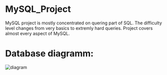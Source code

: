 # MySQL_Project
MySQL project is mostly concentrated on quering part of SQL. The difficulty level changes from very basics to extremly hard queries.
Project covers almost every aspect of MySQL.

# Database diagramm:
![diagram](https://user-images.githubusercontent.com/106172218/188219080-54ca9cf5-ce2e-45b2-a038-1197ae99f173.JPG)
